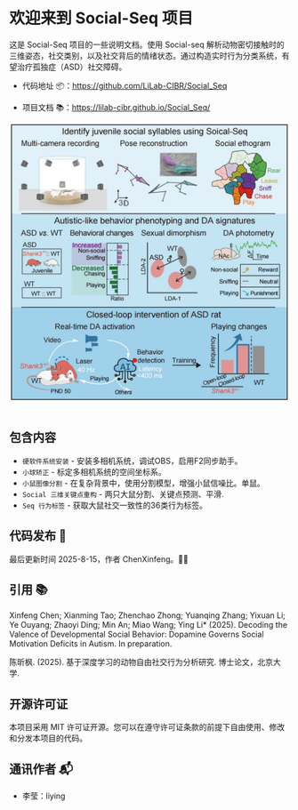 # 欢迎来到 Social-Seq 项目

这是 Social-Seq 项目的一些说明文档。使用 Social-seq 解析动物密切接触时的三维姿态，社交类别，以及社交背后的情绪状态。通过构造实时行为分类系统，有望治疗孤独症（ASD）社交障碍。

- 代码地址 📦：https://github.com/LiLab-CIBR/Social_Seq

- 项目文档 📚：https://lilab-cibr.github.io/Social_Seq/

<div align="center">
  <img src="assets/images/figure_abstract.jpg" width="500" alt="抽象图">
</div>
<br>

## 包含内容
* `硬软件系统安装` - 安装多相机系统，调试OBS，启用F2同步助手。
* `小球矫正` - 标定多相机系统的空间坐标系。
* `小鼠图像分割` - 在复杂背景中，使用分割模型，增强小鼠信噪比。单鼠。
* `Social 三维关键点重构` - 两只大鼠分割、关键点预测、平滑.
* `Seq 行为标签` - 获取大鼠社交一致性的36类行为标签。

## 代码发布 📅
最后更新时间 2025-8-15，作者 ChenXinfeng。👨‍💻

## 引用 📚
Xinfeng Chen; Xianming Tao; Zhenchao Zhong; Yuanqing Zhang; Yixuan Li; Ye Ouyang; Zhaoyi Ding; Min An; Miao Wang; Ying Li* (2025). Decoding the Valence of Developmental Social Behavior: Dopamine Governs Social Motivation Deficits in Autism. In preparation.

陈昕枫. (2025). 基于深度学习的动物自由社交行为分析研究. 博士论文，北京大学.

## 开源许可证
本项目采用 MIT 许可证开源。您可以在遵守许可证条款的前提下自由使用、修改和分发本项目的代码。

## 通讯作者 📬
- 李莹：liying

